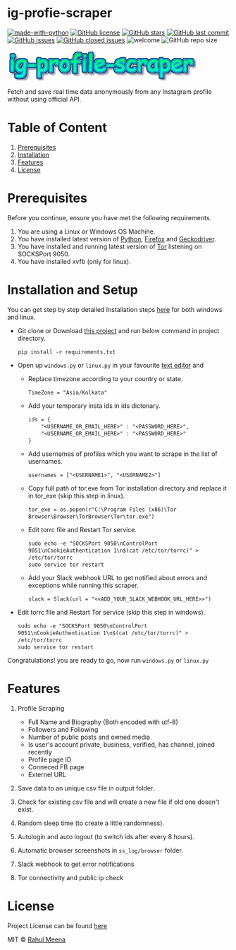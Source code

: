 # ig-profie-scraper
[![made-with-python](https://img.shields.io/badge/Made%20With-Python-blue)](https://www.python.org/)
[![GitHub license](https://img.shields.io/github/license/404notfound-3/ig-profile-scraper)](#License)
[![GitHub stars](https://img.shields.io/github/stars/404notfound-3/ig-profile-scraper)](https://github.com/404notfound-3/ig-profile-scraper/stargazers)
[![GitHub last commit](https://img.shields.io/github/last-commit/404notfound-3/ig-profile-scraper)](https://github.com/404notfound-3/ig-profile-scraper/commits/master)
[![GitHub issues](https://img.shields.io/github/issues/404notfound-3/ig-profile-scraper)](https://github.com/404notfound-3/ig-profile-scraper/issues)
[![GitHub closed issues](https://img.shields.io/github/issues-closed/404notfound-3/ig-profile-scraper)](https://github.com/404notfound-3/ig-profile-scraper/issues?q=is%3Aissue+is%3Aclosed)
![welcome](https://img.shields.io/badge/PRs-welcome-brightgreen.svg?style=flat)
![GitHub repo size](https://img.shields.io/github/repo-size/404notfound-3/ig-profile-scraper)

![ig-profile-scraper](readme_media/logo.png)

Fetch and save real time data anonymously from any Instagram profile without using official API.

# Table of Content

1. [Prerequisites](#Prerequisites)
2. [Installation](#Installation-and-Setup)
3. [Features](#Features)
4. [License](#License)

# Prerequisites

Before you continue, ensure you have met the following requirements.

1. You are using a Linux or Windows OS Machine.
2. You have installed latest version of [Python](https://www.python.org/), [Firefox](https://www.mozilla.org/en-US/firefox/) and [Geckodriver](https://github.com/mozilla/geckodriver/releases).
3. You have installed and running latest version of [Tor](https://torprojest.org) listening on SOCKSPort 9050.
4. You have installed xvfb (only for linux).

# Installation and Setup
You can get step by step detailed Installation steps [here](readme_media/INSTALLATION.md) for both windows and linux.

* Git clone or Download [this project](https://github.com/404notfound-3/ig-profile-scraper) and run below command in project directory.
    ```
    pip install -r requirements.txt
    ```

* Open up `windows.py` or `linux.py` in your favourite [text editor](https://github.com/404notfound-3/rpad) and
    * Replace timezone according to your country or state.
        ```
        TimeZone = "Asia/Kolkata"
        ```
    * Add your temporary insta ids in ids dictonary.
        ```
        ids = {
            "<USERNAME_OR_EMAIL_HERE>" : "<PASSWORD_HERE>",
            "<USERNAME_OR_EMAIL_HERE>" : "<PASSWORD_HERE>"
        }
        ```
    * Add usernames of profiles which you want to scrape in the list of usernames.
        ```
        usernames = ["<USERNAME1>", "<USERNAME2>"]
        ```
    * Copy full path of tor.exe from Tor installation directory and replace it in tor_exe (skip this step in linux).
        ```
        tor_exe = os.popen(r"C:\Program Files (x86)\Tor Browser\Browser\TorBrowser\Tor\tor.exe")
        ```
    * Edit torrc file and Restart Tor service.
        ```
        sudo echo -e "SOCKSPort 9050\nControlPort 9051\nCookieAuthentication 1\n$(cat /etc/tor/torrc)" > /etc/tor/torrc
        sudo service tor restart
        ```

    * Add your Slack webhook URL to get notified about errors and exceptions while running this scraper.
        ```
        slack = Slack(url = "<<ADD_YOUR_SLACK_WEBHOOK_URL_HERE>>")
        ```
* Edit torrc file and Restart Tor service (skip this step in windows).
    ```
    sudo echo -e "SOCKSPort 9050\nControlPort 9051\nCookieAuthentication 1\n$(cat /etc/tor/torrc)" > /etc/tor/torrc
    sudo service tor restart
    ```

Congratulations! you are ready to go, now run `windows.py` or `linux.py`

# Features
1. Profile Scraping
    * Full Name and Biography (Both encoded with utf-8)
    * Followers and Following
    * Number of public posts and owned media
    * Is user's account private, business, verified, has channel, joined recently
    * Profile page ID
    * Conneced FB page
    * Externel URL

2. Save data to an unique csv file in output folder.
3. Check for existing csv file and will create a new file if old one dosen't exist.
4. Random sleep time (to create a little randomness).
5. Autologin and auto logout (to switch ids after every 8 hours).
6. Automatic browser screenshots in `ss_log/browser` folder.
7. Slack webhook to get error notifications
8. Tor connectivity and public ip check

# License
Project License can be found [here](https://github.com/404notfound-3/ig-profile-scraper/blob/master/LICENSE)

MIT © [Rahul Meena](https://facebook.com/404notfound.3)
